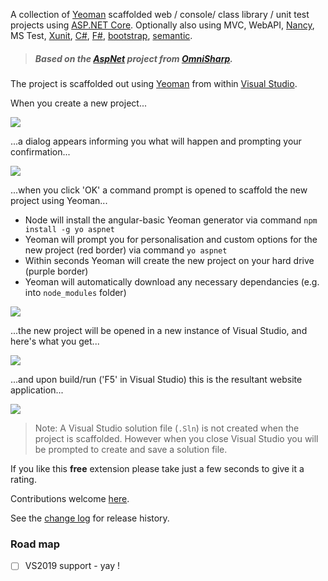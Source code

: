 [GitHubRepoPullRequestsURL]: https://github.com/GregTrevellick/VsixYeomanTemplates/pulls

A collection of [Yeoman](https://yeoman.io/) scaffolded web / console/ class library / unit test projects using [ASP.NET Core](https://docs.microsoft.com/en-us/aspnet/). Optionally also using MVC, WebAPI, [Nancy](http://nancyfx.org/), MS Test, [Xunit](https://xunit.github.io/), [C#](https://docs.microsoft.com/en-us/dotnet/csharp/), [F#](https://fsharp.org/), [bootstrap](https://getbootstrap.com/), [semantic](https://semantic-ui.com/).

>##### Based on the [AspNet](https://github.com/omnisharp/generator-aspnet) project from [OmniSharp](http://www.omnisharp.net/).

The project is scaffolded out using [Yeoman](https://yeoman.io/) from within [Visual Studio](https://visualstudio.microsoft.com/vs/).

When you create a new project...

![](screen0.png)

...a dialog appears informing you what will happen and prompting your confirmation...

![](screen1.png)

...when you click 'OK' a command prompt is opened to scaffold the new project using Yeoman...
 
 - Node will install the angular-basic Yeoman generator via command `npm install -g yo aspnet`
 - Yeoman will prompt you for personalisation and custom options for the new project (red border) via command `yo aspnet`
 - Within seconds Yeoman will create the new project on your hard drive (purple border)
 - Yeoman will automatically download any necessary dependancies (e.g. into `node_modules` folder)

![](screen2.gif)

...the new project will be opened in a new instance of Visual Studio, and here's what you get...

![](screen3.png)

...and upon build/run ('F5' in Visual Studio) this is the resultant website application...

![](screen4.png)

> Note: A Visual Studio solution file (`.Sln`) is not created when the project is scaffolded. However when you close Visual Studio you will be prompted to create and save a solution file.

If you like this **free** extension please take just a few seconds to give it a rating.

Contributions welcome [here][GitHubRepoPullRequestsURL].

See the [change log](https://github.com/GregTrevellick/VsixYeomanTemplates/blob/master/CHANGELOG.md) for release history.

### Road map

- [ ] VS2019 support - yay !